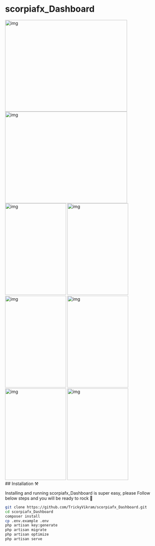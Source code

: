 
# scorpiafx_Dashboard


<div  style="display:flax;" >
<img src="https://github.com/TrickyVikram/scorpiafx_Dashboard/blob/main/img/Screenshot%202024-07-14%20at%206.16.37%E2%80%AFPM.png" alt="img" width="400px" height="300">
<img src="https://github.com/TrickyVikram/scorpiafx_Dashboard/blob/main/img/Screenshot%202024-07-14%20at%206.16.47%E2%80%AFPM.png" alt="img" width="400px" height="300">
<img src="https://github.com/TrickyVikram/scorpiafx_Dashboard/blob/main/img/Screenshot%202024-07-14%20at%206.16.56%E2%80%AFPM.png" alt="img" width="200px" height="300">
<img src="https://github.com/TrickyVikram/scorpiafx_Dashboard/blob/main/img/Screenshot%202024-07-14%20at%205.58.56%E2%80%AFPM.png" alt="img" width="200px" height="300">
<img src="https://github.com/TrickyVikram/scorpiafx_Dashboard/blob/main/img/Screenshot%202024-07-14%20at%205.57.51%E2%80%AFPM.png" alt="img" width="200px" height="300">
<img src="https://github.com/TrickyVikram/scorpiafx_Dashboard/blob/main/img/Screenshot%202024-07-14%20at%205.57.34%E2%80%AFPM.png" alt="img" width="200px" height="300">
<img src="https://github.com/TrickyVikram/scorpiafx_Dashboard/blob/main/img/Screenshot%202024-07-14%20at%205.56.50%E2%80%AFPM.png" alt="img" width="200px" height="300">
<img src="https://github.com/TrickyVikram/scorpiafx_Dashboard/blob/main/img/Screenshot%202024-07-14%20at%205.58.24%E2%80%AFPM.png" alt="img" width="200px" height="300">

</div >
## Installation ⚒️

Installing and running scorpiafx_Dashboard  is super easy, please Follow below steps and you will be ready to rock 🤘


```bash
git clone https://github.com/TrickyVikram/scorpiafx_Dashboard.git
cd scorpiafx_Dashboard
composer install
cp .env.example .env
php artisan key:generate
php artisan migrate
php artisan optimize
php artisan serve
```
